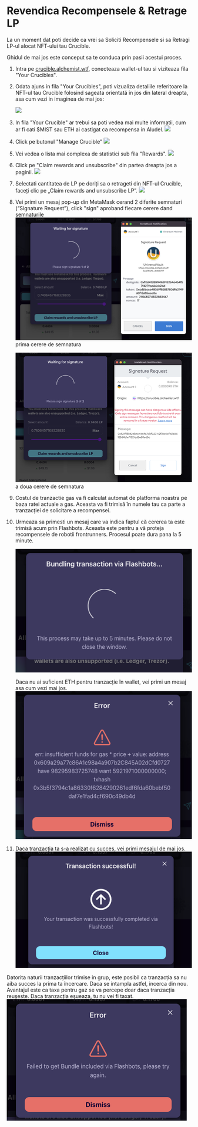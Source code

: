 # Revendica Recompensele & Retrage LP

La un moment dat poti decide ca vrei sa Soliciti Recompensele si sa Retragi LP-ul alocat NFT-ului tau Crucible. 

Ghidul de mai jos este conceput sa te conduca prin pasii acestui proces. 

1. Intra pe [crucible.alchemist.wtf](https://crucible.alchemist.wtf/), conecteaza wallet-ul tau si viziteaza fila "Your Crucibles".
2. Odata ajuns in fila "Your Crucibles", poti vizualiza detaliile referitoare la NFT-ul tau Crucible folosind sageata orientată în jos din lateral dreapta, asa cum vezi in imaginea de mai jos:

  
   ![](../../.gitbook/assets/screenshot-2021-05-07-at-12.50.58.png) 

3. In fila "Your Crucible" ar trebui sa poti vedea mai multe informatii, cum ar fi cati $MIST sau ETH ai castigat ca recompensa in Aludel.  ![](../../.gitbook/assets/screenshot-2021-05-07-at-12.50.42.png) 
4. Click pe butonul "Manage Crucible" ![](../../.gitbook/assets/screenshot-2021-05-07-at-12.51.04.png) 
5. Vei vedea o lista mai complexa de statistici sub fila "Rewards".  ![](../../.gitbook/assets/screenshot-2021-05-07-at-12.51.22.png) 
6. Click pe "Claim rewards and unsubscribe" din partea dreapta jos a paginii. ![](../../.gitbook/assets/screenshot-2021-05-07-at-13.05.52.png) 
7. Selectati cantitatea de LP pe doriți sa o retrageti din NFT-ul Crucible, faceți clic pe „Claim rewards and unsubscribe LP”. ![](../../.gitbook/assets/screenshot-2021-05-07-at-13.06.00.png) 
8. Vei primi un mesaj pop-up din MetaMask cerand 2 diferite semnaturi \(“Signature Request”\), click "sign" aproband fiecare cerere dand semnaturile  
   ![](../../.gitbook/assets/2.png)   
   prima cerere de semnatura

  
   ![](../../.gitbook/assets/3.png)  
    a doua cerere de semnatura  


 

9. Costul de tranzactie gas va fi calculat automat de platforma noastra pe baza ratei actuale a gas. Aceasta va fi trimisă în numele tau ca parte a tranzacției de solicitare a recompensei.
10. Urmeaza sa primesti un mesaj care va indica faptul că cererea ta este trimisă acum prin Flashbots. Aceasta este pentru a vă proteja recompensele de robotii frontrunners. Procesul poate dura pana la 5 minute.

    ![](../../.gitbook/assets/4.png)  
  
    Daca nu ai suficient ETH pentru tranzacție în wallet, vei primi un mesaj asa cum vezi mai jos.  
    ![](../../.gitbook/assets/5.png)

 11. Daca tranzacția ta s-a realizat cu succes, vei primi mesajul de mai jos.  
       ![](../../.gitbook/assets/6.png)   
  
Datorita naturii tranzacțiilor trimise in grup, este posibil ca tranzacția sa nu aiba succes la prima ta încercare. Daca se intampla astfel, incerca din nou. Avantajul este ca taxa pentru gaz se va percepe doar daca tranzacția reușeste. Daca tranzacția eșueaza, tu nu vei fi taxat.  
       ![](../../.gitbook/assets/7.png)

 



